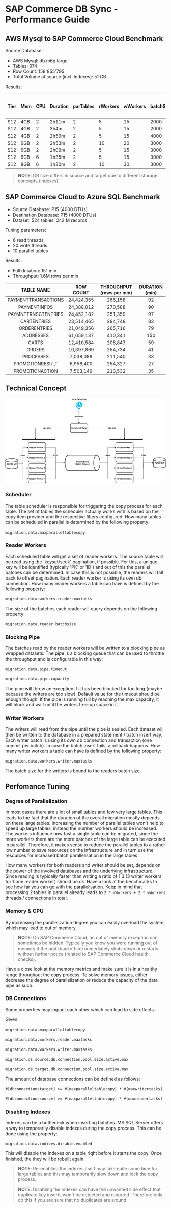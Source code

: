 # SAP Commerce DB Sync - Performance Guide


## AWS Mysql to SAP Commerce Cloud Benchmark

Source Database:

* AWS Mysql: db.m6g.large
* Tables: 974
* Row Count: 158'855'795
* Total Volume at source (incl. Indexes): 51 GB

Results:

| Tier | Mem | CPU | Duration | parTables | rWorkers | wWorkers | batchSize | disIdx | DB size at target |
|------|-----|-----|----------|-----------|----------|----------|-----------|--------|-------------------|
| S12  | 4GB | 2   | 2h11m    | 2         | 5        | 15       | 2000      | TRUE   | 72GB              |
| S12  | 4GB | 2   | 3h4m     | 2         | 5        | 15       | 2000      | FALSE  | 92GB              |
| S12  | 4GB | 2   | 2h59m    | 2         | 5        | 15       | 4000      | FALSE  | 92GB              |
| S12  | 6GB | 2   | 2h53m    | 2         | 10       | 20       | 3000      | FALSE  | 92GB              |
| S12  | 6GB | 2   | 2h09m    | 2         | 5        | 15       | 3000      | TRUE   | 72GB              |
| S12  | 6GB | 6   | 1h35m    | 2         | 5        | 15       | 3000      | TRUE   | 72GB              |
| S12  | 8GB | 6   | 1h30m    | 2         | 10       | 30       | 3000      | TRUE   | 75GB              |

> **NOTE**: DB size differs in source and target due to different storage concepts (indexes).

## SAP Commerce Cloud to Azure SQL Benchmark

* Source Database: P15 (4000 DTUs)
* Destination Database: P15 (4000 DTUs)
* Dataset: 524 tables, 242 M records

Tuning parameters:
* 6 read threads
* 20 write threads
* 10 parallel tables

Results:
* Full duration: 151 min
* Throughput: 1.6M rows per min

|         TABLE NAME         |     ROW COUNT     |    THROUGHPUT (rows per min) | DURATION (min) |
|:--------------------------:|:-----------------:|:----------------------------:|:--------------:|
|     PAYMENTTRANSACTIONS    |     24,424,355    |            266,158           |        92      |
|         PAYMENTINFOS       |     24,388,012    |            270,588           |        90      |
|     PAYMNTTRNSCTENTRIES    |     24,452,182    |            251,359           |        97      |
|         CARTENTRIES        |     23,514,465    |            284,748           |        83      |
|         ORDERENTRIES       |     21,049,356    |            265,716           |        79      |
|          ADDRESSES         |     61,659,137    |            410,341           |       150      |
|            CARTS           |     12,410,584    |            208,847           |        59      |
|            ORDERS          |     10,397,869    |            254,734           |        41      |
|          PROCESSES         |      7,038,088    |            211,540           |        33      |
|       PROMOTIONRESULT      |      6,958,400    |            254,327           |        27      |
|       PROMOTIONACTION      |      7,503,149    |            213,532           |        35      |

## Technical Concept

![performance technical concept](performance_architecture.png)

### Scheduler

The table scheduler is responsible for triggering the copy process for each table.
The set of tables the scheduler actually works with is based on the copy item provider and the respective filters configured. How many tables can be scheduled in parallel is determined by the following property:

`migration.data.maxparalleltablecopy`



### Reader Workers

Each scheduled table will get a set of reader workers. The source table will be read using the 'keyset/seek' pagination, if possible. For this, a unique key will be identified (typically 'PK' or 'ID') and out of this the parallel batches can be determined. In case this is not possible, the readers will fall back to offset pagination.
Each reader worker is using its own db connection.
How many reader workers a table can have is defined by the following property:

`migration.data.workers.reader.maxtasks`

The size of the batches each reader will query depends on the following property:

`migration.data.reader.batchsize`

### Blocking Pipe

The batches read by the reader workers will be written to a blocking pipe as wrapped datasets.
The pipe is a blocking queue that can be used to throttle the throughput and is configurable in this way:

`migration.data.pipe.timeout`

`migration.data.pipe.capacity`

The pipe will throw an exception if it has been blocked for too long (maybe because the writers are too slow).
Default value for the timeout should be enough though.
If the pipe is running full by reaching the max capacity, it will block and wait until the writers free-up space in it.


### Writer Workers

The writers will read from the pipe until the pipe is sealed. Each dataset will then be written to the database in a prepared statement / batch insert way. Each writer batch is using its own db connection and transaction (one commit per batch). In case the batch insert fails, a rollback happens.
How many writer workers a table can have is defined by the following property:

`migration.data.workers.writer.maxtasks`

The batch size for the writers is bound to the readers batch size.

## Perfomance Tuning

### Degree of Parallelization

In most cases there are a lot of small tables and few very large tables. This leads to the fact that the duration of the overall migration mostly depends on these large tables. Increasing the number of parallel tables won't help to speed up large tables, instead the number workers should be increased. The workers influence how fast a single table can be migrated, since the more workers there are the more batches of the large table can be executed in parallel. Therefore, it makes sense to reduce the parallel tables to a rather low number to save resources on the infrastructure and in turn use the resources for increased batch parallelisation in the large tables.

How many workers for both readers and writer should be set, depends on the power of the involved databases and the underlying infrastructure.
Since reading is typically faster than writing a ratio of 1:3 (3 writer workers for 1 one reader worker) should be ok.
Have a look at the benchmarks to see how far you can go with the parallelisation.
Keep in mind that processing 2 tables in parallel already leads to `2 * rWorkers + 2 * wWorkers` threads / connections in total.


### Memory & CPU

By increasing the parallelization degree you can easily overload the system, which may lead to out of memory.

> **NOTE**: On SAP Commerce Cloud, an out of memory exception can sometimes be hidden. Typically you know you were running out of memory if the pod (backoffice) immediately shuts down or restarts without further notice (related to SAP Commerce Cloud health checks).

Have a close look at the memory metrics and make sure it is in a healthy range throughout the copy process.
To solve memory issues, either decrease the degree of parallelization or reduce the capacity of the data pipe as such.


### DB Connections

Some properties may impact each other which can lead to side effects.

Given:

`migration.data.maxparalleltablecopy`

`migration.data.workers.reader.maxtasks`

`migration.data.workers.writer.maxtasks`

`migration.ds.source.db.connection.pool.size.active.max`

`migration.ds.target.db.connection.pool.size.active.max`


The amount of database connections can be defined as follows:

`#[dbconnectionstarget] >= #[maxparalleltablecopy] * #[maxwritertasks]`

`#[dbconnectionssource] >= #[maxparalleltablecopy] * #[maxreadertasks]`

### Disabling Indexes

Indexes can be a bottleneck when inserting batches.
MS SQL Server offers a way to temporarily disable indexes during the copy process.
This can be done using the property:

`migration.data.indices.disable.enabled`

This will disable the indexes on a table right before it starts the copy. Once finished, the they will be rebuilt again.

> **NOTE**: Re-enabling the indexes itself may take quite some time for large tables and this may temporarily slow down and lock the copy process.

> **NOTE**: Disabling the indexes can have the unwanted side effect that duplicate key inserts won't be detected and reported. Therefore only do this if you are sure that no duplicates are around.
